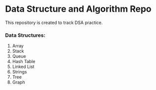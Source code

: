 # Data Structure and Algorithm Repo

This repository is created to track DSA practice.

### Data Structures:

1. Array
2. Stack
3. Queue
4. Hash Table
5. Linked List
6. Strings
7. Tree
8. Graph
